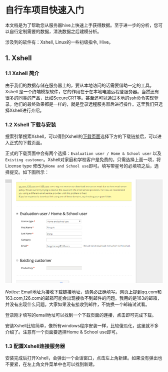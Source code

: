 #  自行车项目快速入门

本文档是为了帮助您从服务器hive上快速上手获得数据。至于进一步的分析，您可以自行定制需要的数据，清洗数据之后建模分析。

涉及到的软件有：Xshell, Linux的一些初级指令, Hive。

## 1. Xshell

### 1.1 Xshell 简介

由于我们的数据存储在服务器上的，要从本地访问的话需要借助一定的工具。Xshell 是一个终端模拟软件，它的作用在于在本地电脑远程登服务器。当然还有很多的同类的产品，比如SecureCRT等。甚至还可以通过本地的ssh命令实现登录。他们的最终效果都是一样的，就是登录远程服务器后进行操作。这里我们只选择Xshell进行介绍。

### 1.2 Xshell 下载与安装

搜索引擎搜索Xshell，可以得到Xshell的[下载页面](http://www.netsarang.com/download/down_xsh.html)选择下方的下载链接后，可以进入正式的下载页面。

正式的下载页面中会有两个选择：`Evaluation user / Home & School user` 以及 `Existing customer`。Xshell对家庭和学校客户是免费的，只需选择上面一项，将License type 修改为`Home and School use`即可。填写带星号的必填项之后，选择提交。如下图所示：

![download](./img/download1.png)

*Notice:* Email地址为接收下载链接地址，请务必正确填写。网页上提到qq.com和163.com,126.com的邮箱可能会出现接收不到邮件的问题。我用的是163的邮箱，并没有出现什么问题。大家如果没有接收到邮件，不妨换一个邮箱试试看。

登录刚才填写的email地址可以找到一个下载页面的连接，点击即可完成下载。

安装Xshell比较简单，像所有windows程序安装一样，比较傻瓜化，这里就不多介绍了。注意有一个页面要选择Home & School use即可。

### 1.3 配置Xshell连接服务器

安装完成后打开Xshell，会弹出一个会话窗口，点击左上角新建。如果没有弹出也不要紧，在左上角文件菜单中也可以找到新建。

